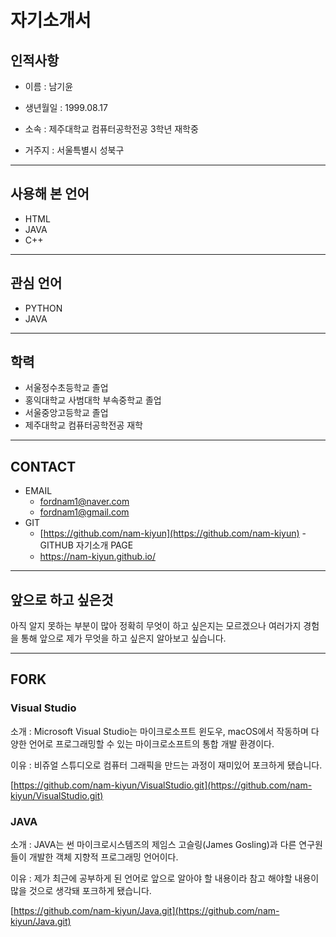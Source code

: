 # 자기소개서
## 인적사항

- 이름 : 남기윤

- 생년월일 : 1999.08.17

- 소속 : 제주대학교 컴퓨터공학전공 3학년 재학중

- 거주지 : 서울특별시 성북구

---

## 사용해 본 언어



- HTML
- JAVA
- C++

---

## 관심 언어



- PYTHON
- JAVA

---

## 학력


- 서울정수초등학교 졸업
- 홍익대학교 사범대학 부속중학교 졸업
- 서울중앙고등학교 졸업
- 제주대학교 컴퓨터공학전공 재학

---

## CONTACT



- EMAIL
    - fordnam1@naver.com
    - fordnam1@gmail.com
- GIT
    - [https://github.com/nam-kiyun](https://github.com/nam-kiyun)
-GITHUB 자기소개 PAGE
    - https://nam-kiyun.github.io/

---

## 앞으로 하고 싶은것



아직 알지 못하는 부분이 많아 정확히 무엇이 하고 싶은지는 모르겠으나 여러가지 경험을 통해 앞으로 제가 무엇을 하고 싶은지 알아보고 싶습니다.

---

## FORK



### Visual Studio

소개 : Microsoft Visual Studio는 마이크로소프트 윈도우, macOS에서 작동하며 다양한 언어로 프로그래밍할 수 있는 마이크로소프트의 통합 개발 환경이다.

이유 : 비쥬얼 스튜디오로 컴퓨터 그래픽을 만드는 과정이 재미있어 포크하게 됐습니다.

[https://github.com/nam-kiyun/VisualStudio.git](https://github.com/nam-kiyun/VisualStudio.git)

### JAVA

소개 : JAVA는 썬 마이크로시스템즈의 제임스 고슬링(James Gosling)과 다른 연구원들이 개발한 객체 지향적 프로그래밍 언어이다.

이유 : 제가 최근에 공부하게 된 언어로 앞으로 알아야 할 내용이라 참고 해야할 내용이 많을 것으로 생각돼 포크하게 됐습니다.

[https://github.com/nam-kiyun/Java.git](https://github.com/nam-kiyun/Java.git)
